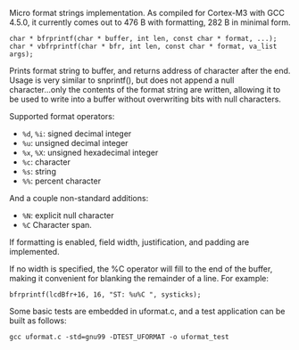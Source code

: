 Micro format strings implementation.
As compiled for Cortex-M3 with GCC 4.5.0, it currently comes out to 476 B with formatting, 282 B in minimal form.

    char * bfrprintf(char * buffer, int len, const char * format, ...);
    char * vbfrprintf(char * bfr, int len, const char * format, va_list args);

Prints format string to buffer, and returns address of character after the end.
Usage is very similar to snprintf(), but does not append a null character...only the contents of the format string are written, allowing it to be used to write into a buffer without overwriting bits with null characters.

Supported format operators:

* `%d`, `%i`: signed decimal integer
* `%u`: unsigned decimal integer
* `%x`, `%X`: unsigned hexadecimal integer
* `%c`: character
* `%s`: string
* `%%`: percent character

And a couple non-standard additions:

* `%N`: explicit null character
* `%C` Character span.

If formatting is enabled, field width, justification, and padding are implemented.

If no width is specified, the %C operator will fill to the end of the buffer, making it convenient for blanking the remainder of a line. For example:

    bfrprintf(lcdBfr+16, 16, "ST: %u%C ", systicks);

Some basic tests are embedded in uformat.c, and a test application can be built as follows:

    gcc uformat.c -std=gnu99 -DTEST_UFORMAT -o uformat_test
